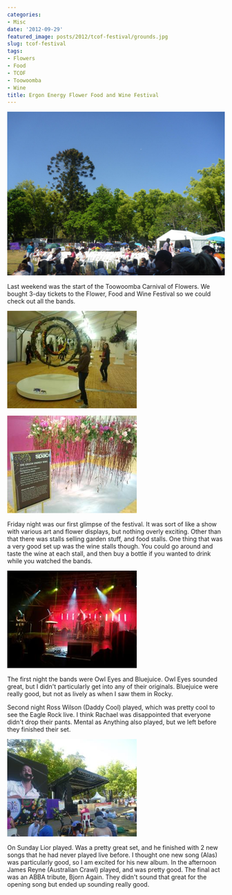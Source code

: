 ```yaml
---
categories:
- Misc
date: '2012-09-29'
featured_image: posts/2012/tcof-festival/grounds.jpg
slug: tcof-festival
tags:
- Flowers
- Food
- TCOF
- Toowoomba
- Wine
title: Ergon Energy Flower Food and Wine Festival
---
```


![TCOF grounds](grounds.jpg)

Last weekend was the start of the Toowoomba Carnival of Flowers. We bought 3-day tickets to the Flower, Food and Wine Festival so we could check out all the bands.

![](flowers.jpg)

![](ergonflowers.jpg)

Friday night was our first glimpse of the festival. It was sort of like a show with various art and flower displays, but nothing overly exciting. Other than that there was stalls selling garden stuff, and food stalls. One thing that was a very good set up was the wine stalls though. You could go around and taste the wine at each stall, and then buy a bottle if you wanted to drink while you watched the bands.

![](owl-eyes.jpg)

The first night the bands were Owl Eyes and Bluejuice. Owl Eyes sounded great, but I didn't particularly get into any of their originals. Bluejuice were really good, but not as lively as when I saw them in Rocky.

Second night Ross Wilson (Daddy Cool) played, which was pretty cool to see the Eagle Rock live. I think Rachael was disappointed that everyone didn't drop their pants. Mental as Anything also played, but we left before they finished their set.

![](lior.jpg)

On Sunday Lior played. Was a pretty great set, and he finished with 2 new songs that he had never played live before. I thought one new song (Alas) was particularly good, so I am excited for his new album. In the afternoon James Reyne (Australian Crawl) played, and was pretty good. The final act was an ABBA tribute, Bjorn Again. They didn't sound that great for the opening song but ended up sounding really good.